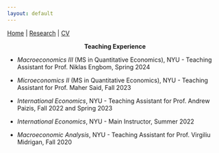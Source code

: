 ```yaml
---
layout: default
---
```


[Home](https://nadiapozdnyakova.github.io/home) | [Research](https://nadiapozdnyakova.github.io/research) | [CV](https://github.com/nadiapozdnyakova/nadiapozdnyakova.github.io/blob/main/CV.pdf)

<p align="center">
<b>Teaching Experience</b>
</p>

+ *Macroeconomics III* (MS in Quantitative Economics), NYU - Teaching Assistant for Prof. Niklas Engbom, Spring 2024 

+ *Microeconomics II* (MS in Quantitative Economics), NYU - Teaching Assistant for Prof. Maher Said, Fall 2023

+ *International Economics*, NYU - Teaching Assistant for Prof. Andrew Paizis, Fall 2022 and Spring 2023

+ *International Economics*, NYU - Main Instructor, Summer 2022

+ *Macroeconomic Analysis*, NYU - Teaching Assistant for Prof. Virgiliu Midrigan, Fall 2020
